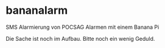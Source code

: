 bananalarm
==========

SMS Alarmierung von POCSAG Alarmen mit einem Banana Pi

Die Sache ist noch im Aufbau.
Bitte noch ein wenig Geduld.
